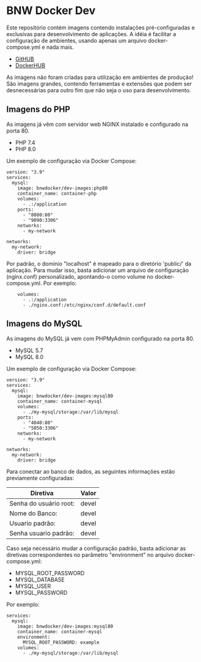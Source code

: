 # BNW Docker Dev

Este repositório contém imagens contendo instalações pré-configuradas e exclusivas para desenvolvimento de aplicações. A idéia é facilitar a configuração de ambientes, usando apenas um arquivo docker-compose.yml e nada mais.

- [GitHUB](https://github.com/bueno-networks/docker-dev)
- [DockerHUB](https://hub.docker.com/repository/docker/bnwdocker/dev-images)

As imagens não foram criadas para utilização em ambientes de produção! São imagens grandes, contendo ferramentas e extensões que podem ser desnecessárias para outro fim que não seja o uso para desenvolvimento.

## Imagens do PHP

As imagens já vêm com servidor web NGINX instalado e configurado na porta 80.

- PHP 7.4
- PHP 8.0

Um exemplo de configuração via Docker Compose:

```
version: "3.9"
services:
  mysql:
    image: bnwdocker/dev-images:php80
    container_name: container-php
    volumes:
      - .:/application
    ports:
      - "8080:80"
      - "9090:3306"
    networks:
      - my-network

networks:
  my-network:
    driver: bridge
```

Por padrão, o domínio "localhost" é mapeado para o diretório 'public/' da aplicação.
Para mudar isso, basta adicionar um arquivo de configuração (nginx.conf) personalizado,
apontando-o como volume no docker-compose.yml. Por exemplo:

```
    volumes:
      - .:/application
      - ./nginx.conf:/etc/nginx/conf.d/default.conf
```

## Imagens do MySQL

As imagens do MySQL já vem com PHPMyAdmin configurado na porta 80.

- MySQL 5.7
- MySQL 8.0

Um exemplo de configuração via Docker Compose:

```
version: "3.9"
services:
  mysql:
    image: bnwdocker/dev-images:mysql80
    container_name: container-mysql
    volumes:
      - ./my-mysql/storage:/var/lib/mysql
    ports:
      - "4040:80"
      - "5050:3306"
    networks:
      - my-network

networks:
  my-network:
    driver: bridge
```

Para conectar ao banco de dados, as seguintes informações estão previamente configuradas:

Diretiva               | Valor
---------------------- | -------
Senha do usuário root: | devel 
Nome do Banco:         | devel
Usuario padrão:        | devel
Senha usuario padrão:  |devel

Caso seja necessário mudar a configuração padrão, basta adicionar as diretivas correspondentes no parâmetro "environment" no arquivo docker-compose.yml:

- MYSQL_ROOT_PASSWORD
- MYSQL_DATABASE
- MYSQL_USER
- MYSQL_PASSWORD

Por exemplo: 

```
services:
  mysql:
    image: bnwdocker/dev-images:mysql80
    container_name: container-mysql
    environment:
      MYSQL_ROOT_PASSWORD: example
    volumes:
      - ./my-mysql/storage:/var/lib/mysql
```
